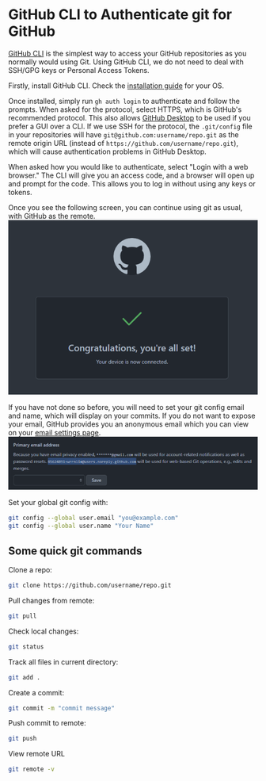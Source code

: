 # GitHub CLI to Authenticate git for GitHub

[GitHub CLI](https://cli.github.com/) is the simplest way to access your GitHub repositories as you normally would using Git. Using GitHub CLI, we do not need to deal with SSH/GPG keys or Personal Access Tokens.

Firstly, install GitHub CLI. Check the [installation guide](https://github.com/cli/cli#installation) for your OS.

Once installed, simply run `gh auth login` to authenticate and follow the prompts. When asked for the protocol, select HTTPS, which is GitHub's recommended protocol. This also allows [GitHub Desktop](https://desktop.github.com/) to be used if you prefer a GUI over a CLI. If we use SSH for the protocol, the `.git/config` file in your repositories will have `git@github.com:username/repo.git` as the remote origin URL (instead of `https://github.com/username/repo.git`), which will cause authentication problems in GitHub Desktop.

When asked how you would like to authenticate, select "Login with a web browser." The CLI will give you an access code, and a browser will open up and prompt for the code. This allows you to log in without using any keys or tokens.

Once you see the following screen, you can continue using git as usual, with GitHub as the remote.
![GitHub Auth Succes Screen](./images/auth_success.png)

If you have not done so before, you will need to set your git config email and name, which will display on your commits. If you do not want to expose your email, GitHub provides you an anonymous email which you can view on your [email settings page](https://github.com/settings/emails).
![GitHub Email Settings Page](./images/email.png)

Set your global git config with:

```bash
git config --global user.email "you@example.com"
git config --global user.name "Your Name"
```

## Some quick git commands

Clone a repo:

``` bash
git clone https://github.com/username/repo.git
```

Pull changes from remote:

```bash
git pull
```

Check local changes:

```bash
git status
```

Track all files in current directory:

```bash
git add .
```

Create a commit:

```bash
git commit -m "commit message"
```

Push commit to remote:

```bash
git push
```

View remote URL

```bash
git remote -v
```
